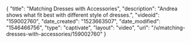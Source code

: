 {
    "title": "Matching Dresses with Accessories",
    "description": "Andrea shows what fit best with different style of dresses.",
    "videoid": "159002760",
    "date_created": "1523663507",
    "date_modified": "1546466756",
    "type": "captivate",
    "layout": "video",
    "url": "\/v\/matching-dresses-with-accessories\/159002760"
}